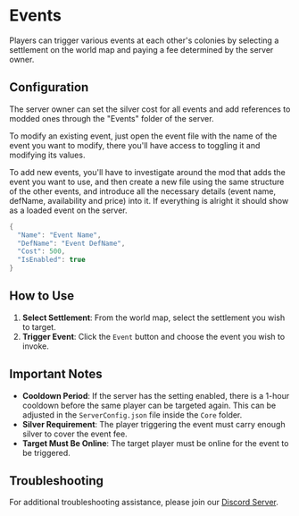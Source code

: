 # Events

Players can trigger various events at each other's colonies by selecting a settlement on the world map and paying a fee determined by the server owner.

## Configuration

The server owner can set the silver cost for all events and add references to modded ones through the "Events" folder of the server.

To modify an existing event, just open the event file with the name of the event you want to modify, there you'll have access to toggling it and modifying its values.

To add new events, you'll have to investigate around the mod that adds the event you want to use, and then create a new file using the same structure of the other events, and introduce all the necessary details (event name, defName, availability and price) into it. If everything is alright it should show as a loaded event on the server.

```C#
{
  "Name": "Event Name",
  "DefName": "Event DefName",
  "Cost": 500,
  "IsEnabled": true
}
```

## How to Use

1. **Select Settlement**: From the world map, select the settlement you wish to target.
2. **Trigger Event**: Click the `Event` button and choose the event you wish to invoke.

## Important Notes

- **Cooldown Period**: If the server has the setting enabled, there is a 1-hour cooldown before the same player can be targeted again. This can be adjusted in the `ServerConfig.json` file inside the `Core` folder.
- **Silver Requirement**: The player triggering the event must carry enough silver to cover the event fee.
- **Target Must Be Online**: The target player must be online for the event to be triggered.

## Troubleshooting

For additional troubleshooting assistance, please join our [Discord Server](https://discord.gg/yUF2ec8Vt8).
